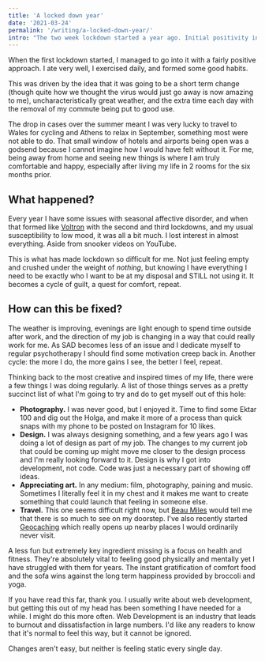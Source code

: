 ```yaml
---
title: 'A locked down year'
date: '2021-03-24'
permalink: '/writing/a-locked-down-year/'
intro: "The two week lockdown started a year ago. Initial positivity in my actions didn't last and continue to be absent."
---
```


When the first lockdown started, I managed to go into it with a fairly positive approach. I ate very well, I exercised daily, and formed some good habits.

This was driven by the idea that it was going to be a short term change (though quite how we thought the virus would just go away is now amazing to me), uncharacteristically great weather, and the extra time each day with the removal of my commute being put to good use.

The drop in cases over the summer meant I was very lucky to travel to Wales for cycling and Athens to relax in September, something most were not able to do. That small window of hotels and airports being open was a godsend because I cannot imagine how I would have felt without it. For me, being away from home and seeing new things is where I am truly comfortable and happy, especially after living my life in 2 rooms for the six months prior.

## What happened?

Every year I have some issues with seasonal affective disorder, and when that formed like [Voltron](https://www.youtube.com/watch?v=tZZv5Z2Iz_s) with the second and third lockdowns, and my usual susceptibility to low mood, it was all a bit much. I lost interest in almost everything. Aside from snooker videos on YouTube.

This is what has made lockdown so difficult for me. Not just feeling empty and crushed under the weight of _nothing_, but knowing I have everything I need to be exactly who I want to be at my disposal and STILL not using it. It becomes a cycle of guilt, a quest for comfort, repeat.

## How can this be fixed?

The weather is improving, evenings are light enough to spend time outside after work, and the direction of my job is changing in a way that could really work for me. As SAD becomes less of an issue and I dedicate myself to regular psychotherapy I should find some motivation creep back in. Another cycle: the more I do, the more gains I see, the better I feel, repeat.

Thinking back to the most creative and inspired times of my life, there were a few things I was doing regularly. A list of those things serves as a pretty succinct list of what I'm going to try and do to get myself out of this hole:

- **Photography.** I was never good, but I enjoyed it. Time to find some Ektar 100 and dig out the Holga, and make it more of a process than quick snaps with my phone to be posted on Instagram for 10 likes.
- **Design.** I was always designing something, and a few years ago I was doing a lot of design as part of my job. The changes to my current job that could be coming up might move me closer to the design process and I'm really looking forward to it. Design is why I got into development, not code. Code was just a necessary part of showing off ideas.
- **Appreciating art.** In any medium: film, photography, paining and music. Sometimes I literally feel it in my chest and it makes me want to create something that could launch that feeling in someone else.
- **Travel.** This one seems difficult right now, but [Beau Miles](https://www.youtube.com/watch?v=R-Zyud8xh2c) would tell me that there is so much to see on my doorstep. I've also recently started [Geocaching](https://www.geocaching.com/play) which really opens up nearby places I would ordinarily never visit.

A less fun but extremely key ingredient missing is a focus on health and fitness. They're absolutely vital to feeling good physically and mentally yet I have struggled with them for years. The instant gratification of comfort food and the sofa wins against the long term happiness provided by broccoli and yoga.

If you have read this far, thank you. I usually write about web development, but getting this out of my head has been something I have needed for a while. I might do this more often. Web Development is an industry that leads to burnout and dissatisfaction in large numbers. I'd like any readers to know that it's normal to feel this way, but it cannot be ignored.

Changes aren't easy, but neither is feeling static every single day.
